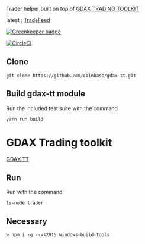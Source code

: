 Trader helper built on top of [GDAX TRADING TOOLKIT](https://github.com/coinbase/gdax-tt)

latest : [TradeFeed](https://github.com/vahurtad/TraderFeed/tree/test)

[![Greenkeeper badge](https://badges.greenkeeper.io/vahurtad/TraderFeed.svg?style=flat-square)](https://greenkeeper.io/)

[![CircleCI](https://circleci.com/gh/vahurtad/TraderFeed/tree/master.svg?style=svg)](https://circleci.com/gh/vahurtad/TraderFeed/tree/master)

## Clone
    git clone https://github.com/coinbase/gdax-tt.git 

## Build gdax-tt module
 Run the included test suite with the command

    yarn run build

# GDAX Trading toolkit
[GDAX TT ](https://github.com/coinbase/gdax-tt)

## Run
 Run with the command

    ts-node trader
## Necessary
    > npm i -g --vs2015 windows-build-tools
